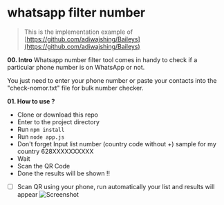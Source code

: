 # whatsapp filter number

> This is the implementation example of [https://github.com/adiwajshing/Baileys](https://github.com/adiwajshing/Baileys)

**00. Intro**
Whatsapp number filter tool comes in handy to check if a particular phone number is on WhatsApp or not.

You just need to enter your phone number or paste your contacts into the "check-nomor.txt" file for bulk number checker.


**01. How to use ?**
- Clone or download this repo
- Enter to the project directory
- Run `npm install`
- Run `node app.js`
- Don't forget Input list number (country code without +) sample for my country 628XXXXXXXXXX
- Wait
- Scan the QR Code
- Done the results will be shown !!



- [ ] Scan QR using your phone, run automatically your list and results will appear
![Screenshot](https://user-images.githubusercontent.com/3745442/129669674-b924db39-0ec6-4556-bc84-581a2a926666.png)

